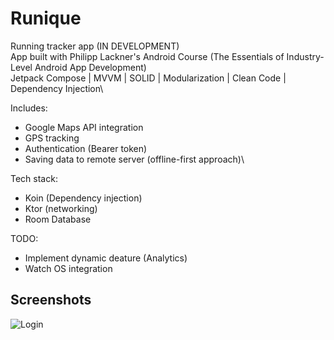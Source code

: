 # Runique
Running tracker app (IN DEVELOPMENT)\
App built with Philipp Lackner's Android Course (The Essentials of Industry-Level Android App Development)\
Jetpack Compose | MVVM | SOLID | Modularization | Clean Code | Dependency Injection\

Includes:
- Google Maps API integration
- GPS tracking
- Authentication (Bearer token)
- Saving data to remote server (offline-first approach)\
  
Tech stack:
- Koin (Dependency injection)
- Ktor (networking)
- Room Database


TODO:
- Implement dynamic deature (Analytics)
- Watch OS integration

## Screenshots

![Login](https://cdn.discordapp.com/attachments/681541416119566357/1356633447182893166/RuniqueScreens.png?ex=67ed46da&is=67ebf55a&hm=c0c7b464703a5867ad5c6e4b92d38f9c3a88ad16b5a324a301876cda73cf7574&)
